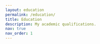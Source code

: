 ```yaml
---
layout: education
permalink: /education/
title: Education
description: My academic qualifications.
nav: true
nav_order: 1
---
```




